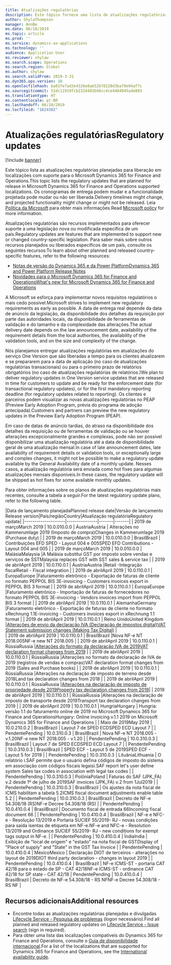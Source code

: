 ```yaml
---
title: Atualizações regulatórias
description: Este tópico fornece uma lista de atualizações regulatórias planejadas e liberadas para o Microsoft Dynamics 365 for Finance and Operations.
author: ShylaThompson
manager: AnnBe
ms.date: 06/10/2019
ms.topic: article
ms.prod: ''
ms.service: dynamics-ax-applications
ms.technology: ''
audience: Application User
ms.reviewer: shylaw
ms.search.scope: Operations
ms.search.region: Global
ms.author: shylaw
ms.search.validFrom: 2019-3-31
ms.dyn365.ops.version: 10
ms.openlocfilehash: ba01fe7ad3e4326e8ab52b78220d3ba79e94af7c
ms.sourcegitcommit: 51dc11919fcb2324482b48cc4ce4484945ade803
ms.translationtype: HT
ms.contentlocale: pt-BR
ms.lasthandoff: 06/10/2019
ms.locfileid: "1624302"
---
```

# <a name="regulatory-updates"></a><span data-ttu-id="9cad3-103">Atualizações regulatórias</span><span class="sxs-lookup"><span data-stu-id="9cad3-103">Regulatory updates</span></span>

[!include [banner](../includes/banner.md)]

<span data-ttu-id="9cad3-104">Este tópico lista as atualizações regulatórias planejadas para liberação em localizações com suporte para o Microsoft Dynamics 365 for Finance and Operations.</span><span class="sxs-lookup"><span data-stu-id="9cad3-104">This topic lists the regulatory updates that are planned for release in Microsoft Dynamics 365 for Finance and Operations supported localizations.</span></span> <span data-ttu-id="9cad3-105">Os cronogramas de entrega podem mudar e a funcionalidade projetada pode mudar ou não ser liberada.</span><span class="sxs-lookup"><span data-stu-id="9cad3-105">Delivery timelines might change, and projected functionality might change or might not be released.</span></span> <span data-ttu-id="9cad3-106">Leia [Política da Microsoft](https://go.microsoft.com/fwlink/p/?linkid=2007332) para obter mais informações.</span><span class="sxs-lookup"><span data-stu-id="9cad3-106">Read [Microsoft policy](https://go.microsoft.com/fwlink/p/?linkid=2007332) for more information.</span></span> 

<span data-ttu-id="9cad3-107">Atualizações regulatórias são recursos implementados para oferecer suporte a uma legislação nova ou modificada específica de um país.</span><span class="sxs-lookup"><span data-stu-id="9cad3-107">Regulatory updates are features that are implemented to support new or changed country-specific legislation.</span></span> <span data-ttu-id="9cad3-108">Para saber mais sobre outros recursos planejados ou liberados específicos de um país, consulte os seguintes recursos:</span><span class="sxs-lookup"><span data-stu-id="9cad3-108">To learn about other planned and released country-specific features, refer to the following resources:</span></span>

- [<span data-ttu-id="9cad3-109">Notas de versão do Dynamics 365 e da Power Platform</span><span class="sxs-lookup"><span data-stu-id="9cad3-109">Dynamics 365 and Power Platform Release Notes</span></span>](https://docs.microsoft.com/business-applications-release-notes/index)
- [<span data-ttu-id="9cad3-110">Novidades para o Microsoft Dynamics 365 for Finance and Operations</span><span class="sxs-lookup"><span data-stu-id="9cad3-110">What's new for Microsoft Dynamics 365 for Finance and Operations</span></span>](../../fin-and-ops/get-started/whats-new-changed.md)

<span data-ttu-id="9cad3-111">A Microsoft se esforça para implementar novos requisitos regulatórios o mais cedo possível.</span><span class="sxs-lookup"><span data-stu-id="9cad3-111">Microsoft strives to implement new regulatory requirements as early as possible.</span></span> <span data-ttu-id="9cad3-112">A data de entrega real depende da data de anúncio da legislação, da disponibilidade dos detalhes da requisição por parte das autoridades locais, da disponibilidade de ferramentas de validação e do tamanho e da complexidade das alterações.</span><span class="sxs-lookup"><span data-stu-id="9cad3-112">The actual delivery date depends on the law announcement date, availability of the requirement details from the local authorities, the availability of the validation tools, and on the size and complexity of the change.</span></span> 

<span data-ttu-id="9cad3-113">Nós planejamos entregar atualizações regulatórias em atualizações do serviço One Version que são liberadas a tempo para os clientes atualizarem e se prepararem para a data de aplicação (no caso de atualizações regulatórias transacionais) ou para o primeiro prazo de relatórios obrigatórios (no caso de atualizações regulatórias de relatórios.)</span><span class="sxs-lookup"><span data-stu-id="9cad3-113">We plan to deliver regulatory updates in One Version service updates that are released in time for customers to update and be ready for the enforcement date (for transactional regulatory updates), or for the first mandatory reporting deadline (for regulatory updates related to reporting).</span></span> <span data-ttu-id="9cad3-114">Os clientes e parceiros podem visualizar as novas atualizações regulatórias no PEAP (Preview Early Adoption Program, prévia do programa de adoção antecipada).</span><span class="sxs-lookup"><span data-stu-id="9cad3-114">Customers and partners can preview the new regulatory updates in the Preview Early Adoption Program (PEAP).</span></span>

<span data-ttu-id="9cad3-115">Em caso de datas de anúncio tardias, do atraso na disponibilidade dos detalhes da requisição ou de ferramentas de validação ou se houver alterações excepcionalmente grandes e complexas, pode não ser possível disponibilizar uma atualização regulatória até a data de disponibilidade geral de uma atualização mensal.</span><span class="sxs-lookup"><span data-stu-id="9cad3-115">In case of late announcement dates, late availability of requirement details or validation tools, or exceptionally large and complex changes, it might not be possible to make a regulatory update available by the General Availability date of a monthly update.</span></span> <span data-ttu-id="9cad3-116">Nesses casos, a atualização regulatória será enviada como hot fixes para algumas atualizações mensais disponíveis.</span><span class="sxs-lookup"><span data-stu-id="9cad3-116">In these cases, the regulatory update will be shipped as hot fixes for some available monthly updates.</span></span>

<span data-ttu-id="9cad3-117">Para obter informações sobre os planos de atualizações regulatórias mais recentes, consulte a tabela a seguir.</span><span class="sxs-lookup"><span data-stu-id="9cad3-117">For the latest regulatory update plans, refer to the following table.</span></span> 

|<span data-ttu-id="9cad3-118">Data de lançamento planejada</span><span class="sxs-lookup"><span data-stu-id="9cad3-118">Planned release date</span></span>|<span data-ttu-id="9cad3-119">Versão de lançamento
  </span><span class="sxs-lookup"><span data-stu-id="9cad3-119">Release version</span></span>|<span data-ttu-id="9cad3-120">País/região</span><span class="sxs-lookup"><span data-stu-id="9cad3-120">Country</span></span>|<span data-ttu-id="9cad3-121">Atualização regulatória</span><span class="sxs-lookup"><span data-stu-id="9cad3-121">Regulatory update</span></span>|
|--------------------|---------------|-------|-------|
|      <span data-ttu-id="9cad3-122">2019 de março</span><span class="sxs-lookup"><span data-stu-id="9cad3-122">March 2019</span></span>          |   <span data-ttu-id="9cad3-123">10.0.0</span><span class="sxs-lookup"><span data-stu-id="9cad3-123">10.0.0</span></span>      | <span data-ttu-id="9cad3-124">Áustria</span><span class="sxs-lookup"><span data-stu-id="9cad3-124">Austria</span></span>      |   <span data-ttu-id="9cad3-125">Alterações no Kammerumlage 2019 (Imposto de compra)</span><span class="sxs-lookup"><span data-stu-id="9cad3-125">Changes in Kammerumlage 2019 (Purchase duty)</span></span>    |
|      <span data-ttu-id="9cad3-126">2019 de março</span><span class="sxs-lookup"><span data-stu-id="9cad3-126">March 2019</span></span>          |   <span data-ttu-id="9cad3-127">10.0.0</span><span class="sxs-lookup"><span data-stu-id="9cad3-127">10.0.0</span></span>      |   <span data-ttu-id="9cad3-128">Brasil</span><span class="sxs-lookup"><span data-stu-id="9cad3-128">Brazil</span></span>    |     <span data-ttu-id="9cad3-129">Contribuições EFD SPED - Layout 004 e 005</span><span class="sxs-lookup"><span data-stu-id="9cad3-129">SPED EFD Contributions - Layout  004 and 005</span></span>  |
|      <span data-ttu-id="9cad3-130">2019 de março</span><span class="sxs-lookup"><span data-stu-id="9cad3-130">March 2019</span></span>          |   <span data-ttu-id="9cad3-131">10.0.0</span><span class="sxs-lookup"><span data-stu-id="9cad3-131">10.0.0</span></span>      |    <span data-ttu-id="9cad3-132">Malásia</span><span class="sxs-lookup"><span data-stu-id="9cad3-132">Malaysia</span></span>     |<span data-ttu-id="9cad3-133">A Malásia substitui GST por imposto sobre vendas e serviços de SST</span><span class="sxs-lookup"><span data-stu-id="9cad3-133">Malaysia replaces GST with SST sales & service tax</span></span>        |
|      <span data-ttu-id="9cad3-134">2019 de abril</span><span class="sxs-lookup"><span data-stu-id="9cad3-134">April 2019</span></span>          |   <span data-ttu-id="9cad3-135">10.0.1</span><span class="sxs-lookup"><span data-stu-id="9cad3-135">10.0.1</span></span>      |    <span data-ttu-id="9cad3-136">Áustria</span><span class="sxs-lookup"><span data-stu-id="9cad3-136">Austria</span></span>     |<span data-ttu-id="9cad3-137">Retail -Integração fiscal</span><span class="sxs-lookup"><span data-stu-id="9cad3-137">Retail - Fiscal integration</span></span>         |
|      <span data-ttu-id="9cad3-138">2019 de abril</span><span class="sxs-lookup"><span data-stu-id="9cad3-138">April 2019</span></span>          |   <span data-ttu-id="9cad3-139">10.0.1</span><span class="sxs-lookup"><span data-stu-id="9cad3-139">10.0.1</span></span>      |    <span data-ttu-id="9cad3-140">Europa</span><span class="sxs-lookup"><span data-stu-id="9cad3-140">Europe</span></span>     |<span data-ttu-id="9cad3-141">Faturamento eletrônico - Exportação de faturas de cliente no formato PEPPOL BIS 3</span><span class="sxs-lookup"><span data-stu-id="9cad3-141">E-invoicing - Customers invoices export in PEPPOL BIS 3 format</span></span>         |
|      <span data-ttu-id="9cad3-142">2019 de abril</span><span class="sxs-lookup"><span data-stu-id="9cad3-142">April 2019</span></span>          |   <span data-ttu-id="9cad3-143">10.0.1</span><span class="sxs-lookup"><span data-stu-id="9cad3-143">10.0.1</span></span>      |    <span data-ttu-id="9cad3-144">Europa</span><span class="sxs-lookup"><span data-stu-id="9cad3-144">Europe</span></span>     |<span data-ttu-id="9cad3-145">Faturamento eletrônico - Importação de faturas de fornecedores no formato PEPPOL BIS 3</span><span class="sxs-lookup"><span data-stu-id="9cad3-145">E-invoicing - Vendors invoices import from PEPPOL BIS 3 format</span></span>         |
|      <span data-ttu-id="9cad3-146">2019 de abril</span><span class="sxs-lookup"><span data-stu-id="9cad3-146">April 2019</span></span>          |   <span data-ttu-id="9cad3-147">10.0.1</span><span class="sxs-lookup"><span data-stu-id="9cad3-147">10.0.1</span></span>      |   <span data-ttu-id="9cad3-148">Alemanha</span><span class="sxs-lookup"><span data-stu-id="9cad3-148">Germany</span></span>     |<span data-ttu-id="9cad3-149">Faturamento eletrônico - Exportação de faturas de cliente no formato xRechnung 1.1</span><span class="sxs-lookup"><span data-stu-id="9cad3-149">E-invoicing - Customers invoices export in xRechnung 1.1 format</span></span>         |
|      <span data-ttu-id="9cad3-150">2019 de abril</span><span class="sxs-lookup"><span data-stu-id="9cad3-150">April 2019</span></span>          |   <span data-ttu-id="9cad3-151">10.0.1</span><span class="sxs-lookup"><span data-stu-id="9cad3-151">10.0.1</span></span>      |    <span data-ttu-id="9cad3-152">Reino Unido</span><span class="sxs-lookup"><span data-stu-id="9cad3-152">United Kingdom</span></span>     |[<span data-ttu-id="9cad3-153">Alterações de envio da declaração IVA (Declaração de impostos digital)</span><span class="sxs-lookup"><span data-stu-id="9cad3-153">VAT Statement submission changes (Making Tax Digital)</span></span>](emea-gbr-mtd-vat-integration.md)    |    
|      <span data-ttu-id="9cad3-154">2019 de abril</span><span class="sxs-lookup"><span data-stu-id="9cad3-154">April 2019</span></span>          |   <span data-ttu-id="9cad3-155">10.0.1</span><span class="sxs-lookup"><span data-stu-id="9cad3-155">10.0.1</span></span>      |    <span data-ttu-id="9cad3-156">Brasil</span><span class="sxs-lookup"><span data-stu-id="9cad3-156">Brazil</span></span>     |<span data-ttu-id="9cad3-157">Nova NF-e NT 2018.005</span><span class="sxs-lookup"><span data-stu-id="9cad3-157">NF-e new NT 2018.005</span></span>         |
|      <span data-ttu-id="9cad3-158">2019 de abril</span><span class="sxs-lookup"><span data-stu-id="9cad3-158">April 2019</span></span>          |   <span data-ttu-id="9cad3-159">10.0.1</span><span class="sxs-lookup"><span data-stu-id="9cad3-159">10.0.1</span></span>      |    <span data-ttu-id="9cad3-160">Rússia</span><span class="sxs-lookup"><span data-stu-id="9cad3-160">Russia</span></span>     |[<span data-ttu-id="9cad3-161">Alterações do formato da declaração IVA de 2019</span><span class="sxs-lookup"><span data-stu-id="9cad3-161">VAT declaration format changes from 2019</span></span>](rus-VAT-declaration.md) |
|      <span data-ttu-id="9cad3-162">2019 de abril</span><span class="sxs-lookup"><span data-stu-id="9cad3-162">April 2019</span></span>          |   <span data-ttu-id="9cad3-163">10.0.1</span><span class="sxs-lookup"><span data-stu-id="9cad3-163">10.0.1</span></span>      |    <span data-ttu-id="9cad3-164">Rússia</span><span class="sxs-lookup"><span data-stu-id="9cad3-164">Russia</span></span>     |<span data-ttu-id="9cad3-165">Alterações no formato da declaração de IVA de 2019 (registros de vendas e compras)</span><span class="sxs-lookup"><span data-stu-id="9cad3-165">VAT declaration format changes from 2019 (Sales and Purchase books)</span></span> |
|      <span data-ttu-id="9cad3-166">2019 de abril</span><span class="sxs-lookup"><span data-stu-id="9cad3-166">April 2019</span></span>          |   <span data-ttu-id="9cad3-167">10.0.1</span><span class="sxs-lookup"><span data-stu-id="9cad3-167">10.0.1</span></span>      |    <span data-ttu-id="9cad3-168">Rússia</span><span class="sxs-lookup"><span data-stu-id="9cad3-168">Russia</span></span>     |<span data-ttu-id="9cad3-169">Alterações na declaração de imposto de terreno desde 2018</span><span class="sxs-lookup"><span data-stu-id="9cad3-169">Land tax declaration changes from 2018</span></span> |
|      <span data-ttu-id="9cad3-170">2019 de abril</span><span class="sxs-lookup"><span data-stu-id="9cad3-170">April 2019</span></span>          |   <span data-ttu-id="9cad3-171">10.0.1</span><span class="sxs-lookup"><span data-stu-id="9cad3-171">10.0.1</span></span>      |    <span data-ttu-id="9cad3-172">Rússia</span><span class="sxs-lookup"><span data-stu-id="9cad3-172">Russia</span></span>     |[<span data-ttu-id="9cad3-173">Alterações na declaração de imposto de propriedade desde 2019</span><span class="sxs-lookup"><span data-stu-id="9cad3-173">Property tax declaration changes from 2019</span></span>](rus-assessed-tax-declaration.md)|
|      <span data-ttu-id="9cad3-174">2019 de abril</span><span class="sxs-lookup"><span data-stu-id="9cad3-174">April 2019</span></span>          |   <span data-ttu-id="9cad3-175">10.0.1</span><span class="sxs-lookup"><span data-stu-id="9cad3-175">10.0.1</span></span>      |    <span data-ttu-id="9cad3-176">Rússia</span><span class="sxs-lookup"><span data-stu-id="9cad3-176">Russia</span></span>     |<span data-ttu-id="9cad3-177">Alterações na declaração de imposto de transporte desde 2019</span><span class="sxs-lookup"><span data-stu-id="9cad3-177">Transport tax declaration changes from 2019</span></span>  |
|      <span data-ttu-id="9cad3-178">2019 de abril</span><span class="sxs-lookup"><span data-stu-id="9cad3-178">April 2019</span></span>            |   <span data-ttu-id="9cad3-179">10.0.1</span><span class="sxs-lookup"><span data-stu-id="9cad3-179">10.0.1</span></span>      | <span data-ttu-id="9cad3-180">Hungria</span><span class="sxs-lookup"><span data-stu-id="9cad3-180">Hungary</span></span>      |  <span data-ttu-id="9cad3-181">Hungria: versão 1.1 do faturamento online de 2019 no Microsoft Dynamics 365 for Finance and Operations</span><span class="sxs-lookup"><span data-stu-id="9cad3-181">Hungary: Online invoicing v.1.1 2019 on Microsoft Dynamics 365 for Finance and Operations</span></span>  |
|      <span data-ttu-id="9cad3-182">Maio de 2019</span><span class="sxs-lookup"><span data-stu-id="9cad3-182">May 2019</span></span>            |   <span data-ttu-id="9cad3-183">10.0.2</span><span class="sxs-lookup"><span data-stu-id="9cad3-183">10.0.2</span></span>      | <span data-ttu-id="9cad3-184">Brasil</span><span class="sxs-lookup"><span data-stu-id="9cad3-184">Brazil</span></span>      |   <span data-ttu-id="9cad3-185">Layout 7 de SPED ECD</span><span class="sxs-lookup"><span data-stu-id="9cad3-185">SPED ECD Layout 7</span></span>   |
|      <span data-ttu-id="9cad3-186">Pendente</span><span class="sxs-lookup"><span data-stu-id="9cad3-186">Pending</span></span>            |   <span data-ttu-id="9cad3-187">10.0.3</span><span class="sxs-lookup"><span data-stu-id="9cad3-187">10.0.3</span></span>      | <span data-ttu-id="9cad3-188">Brasil</span><span class="sxs-lookup"><span data-stu-id="9cad3-188">Brazil</span></span>      |   <span data-ttu-id="9cad3-189">Nova NF-e NT 2018.005 - v.1.20</span><span class="sxs-lookup"><span data-stu-id="9cad3-189">NF-e new NT 2018.005 - v.1.20</span></span>   |
|      <span data-ttu-id="9cad3-190">Pendente</span><span class="sxs-lookup"><span data-stu-id="9cad3-190">Pending</span></span>            |   <span data-ttu-id="9cad3-191">10.0.3</span><span class="sxs-lookup"><span data-stu-id="9cad3-191">10.0.3</span></span>      | <span data-ttu-id="9cad3-192">Brasil</span><span class="sxs-lookup"><span data-stu-id="9cad3-192">Brazil</span></span>      |   <span data-ttu-id="9cad3-193">Layout 7 de SPED ECD</span><span class="sxs-lookup"><span data-stu-id="9cad3-193">SPED ECD Layout 7</span></span>   |
|      <span data-ttu-id="9cad3-194">Pendente</span><span class="sxs-lookup"><span data-stu-id="9cad3-194">Pending</span></span>            |   <span data-ttu-id="9cad3-195">10.0.3</span><span class="sxs-lookup"><span data-stu-id="9cad3-195">10.0.3</span></span>      | <span data-ttu-id="9cad3-196">Brasil</span><span class="sxs-lookup"><span data-stu-id="9cad3-196">Brazil</span></span>      |   <span data-ttu-id="9cad3-197">SPED ECF - Layout 5 de 2019</span><span class="sxs-lookup"><span data-stu-id="9cad3-197">SPED ECF - Layout 5 for 2019</span></span>   |
|      <span data-ttu-id="9cad3-198">Pendente</span><span class="sxs-lookup"><span data-stu-id="9cad3-198">Pending</span></span>            |   <span data-ttu-id="9cad3-199">10.0.3</span><span class="sxs-lookup"><span data-stu-id="9cad3-199">10.0.3</span></span>      | <span data-ttu-id="9cad3-200">Lituânia</span><span class="sxs-lookup"><span data-stu-id="9cad3-200">Lithuania</span></span>    |   <span data-ttu-id="9cad3-201">O relatório i.SAF permite que o usuário defina códigos de imposto do sistema em associação com códigos fiscais legais</span><span class="sxs-lookup"><span data-stu-id="9cad3-201">i.SAF report let's user define system Sales tax codes in association with legal tax codes</span></span>    |
|      <span data-ttu-id="9cad3-202">Pendente</span><span class="sxs-lookup"><span data-stu-id="9cad3-202">Pending</span></span>            |   <span data-ttu-id="9cad3-203">10.0.3</span><span class="sxs-lookup"><span data-stu-id="9cad3-203">10.0.3</span></span>      | <span data-ttu-id="9cad3-204">Polônia</span><span class="sxs-lookup"><span data-stu-id="9cad3-204">Poland</span></span>     |   <span data-ttu-id="9cad3-205">Faturas do SAF (JPK_FA) v.2 desde 1º de julho de 2019</span><span class="sxs-lookup"><span data-stu-id="9cad3-205">SAF invoices (JPK_FA) v.2 from 1Jul2019</span></span>  |
|      <span data-ttu-id="9cad3-206">Pendente</span><span class="sxs-lookup"><span data-stu-id="9cad3-206">Pending</span></span>            |   <span data-ttu-id="9cad3-207">10.0.3</span><span class="sxs-lookup"><span data-stu-id="9cad3-207">10.0.3</span></span>      | <span data-ttu-id="9cad3-208">Brasil</span><span class="sxs-lookup"><span data-stu-id="9cad3-208">Brazil</span></span>   |   <span data-ttu-id="9cad3-209">Os ajustes da nota fiscal de ICMS habilitam a tabela 5.2</span><span class="sxs-lookup"><span data-stu-id="9cad3-209">ICMS fiscal document adjustments enable table 5.2</span></span>   |
|      <span data-ttu-id="9cad3-210">Pendente</span><span class="sxs-lookup"><span data-stu-id="9cad3-210">Pending</span></span>            |   <span data-ttu-id="9cad3-211">10.0.3</span><span class="sxs-lookup"><span data-stu-id="9cad3-211">10.0.3</span></span>      | <span data-ttu-id="9cad3-212">Brasil</span><span class="sxs-lookup"><span data-stu-id="9cad3-212">Brazil</span></span>    |   <span data-ttu-id="9cad3-213">Decreto de NF-e 54.308/18 (RS)</span><span class="sxs-lookup"><span data-stu-id="9cad3-213">NF-e Decree 54.308/18 (RS)</span></span>   |
  | <span data-ttu-id="9cad3-214">Pendente</span><span class="sxs-lookup"><span data-stu-id="9cad3-214">Pending</span></span>            |   <span data-ttu-id="9cad3-215">10.0.4</span><span class="sxs-lookup"><span data-stu-id="9cad3-215">10.0.4</span></span>      | <span data-ttu-id="9cad3-216">Brasil</span><span class="sxs-lookup"><span data-stu-id="9cad3-216">Brazil</span></span>    |   <span data-ttu-id="9cad3-217">Documento fiscal de entrada 66</span><span class="sxs-lookup"><span data-stu-id="9cad3-217">Incoming fiscal document 66</span></span>   |
   | <span data-ttu-id="9cad3-218">Pendente</span><span class="sxs-lookup"><span data-stu-id="9cad3-218">Pending</span></span>            |   <span data-ttu-id="9cad3-219">10.0.4</span><span class="sxs-lookup"><span data-stu-id="9cad3-219">10.0.4</span></span>      | <span data-ttu-id="9cad3-220">Brasil</span><span class="sxs-lookup"><span data-stu-id="9cad3-220">Brazil</span></span>    |   <span data-ttu-id="9cad3-221">NF-e e NFC-e - Resolução 13/2019 e Portaria SUCIEF 55/2019- RJ - novas condições para saída isentas de etiqueta em NF-e.</span><span class="sxs-lookup"><span data-stu-id="9cad3-221">NF-e and NFC-e - Resolution 13/2019 and Ordinance SUCIEF 55/2019- RJ - new conditions for exempt tags output in NF-e.</span></span>   |
   | <span data-ttu-id="9cad3-222">Pendente</span><span class="sxs-lookup"><span data-stu-id="9cad3-222">Pending</span></span>            |   <span data-ttu-id="9cad3-223">10.0.4</span><span class="sxs-lookup"><span data-stu-id="9cad3-223">10.0.4</span></span>      | <span data-ttu-id="9cad3-224">Índia</span><span class="sxs-lookup"><span data-stu-id="9cad3-224">India</span></span>   |   <span data-ttu-id="9cad3-225">Exibição de "local de origem" e "estado" na nota fiscal de GST</span><span class="sxs-lookup"><span data-stu-id="9cad3-225">Display of "Place of supply" and "State" in the GST Tax Invoice</span></span>  |
   | <span data-ttu-id="9cad3-226">Pendente</span><span class="sxs-lookup"><span data-stu-id="9cad3-226">Pending</span></span>            |   <span data-ttu-id="9cad3-227">10.0.4</span><span class="sxs-lookup"><span data-stu-id="9cad3-227">10.0.4</span></span>      | <span data-ttu-id="9cad3-228">México</span><span class="sxs-lookup"><span data-stu-id="9cad3-228">Mexico</span></span>   |  <span data-ttu-id="9cad3-229">Declaração DIOT de terceiros - alterações no layout de 2019</span><span class="sxs-lookup"><span data-stu-id="9cad3-229">DIOT third party declaration - changes in layout 2019</span></span>   |
   | <span data-ttu-id="9cad3-230">Pendente</span><span class="sxs-lookup"><span data-stu-id="9cad3-230">Pending</span></span>            |   <span data-ttu-id="9cad3-231">10.0.4</span><span class="sxs-lookup"><span data-stu-id="9cad3-231">10.0.4</span></span>      | <span data-ttu-id="9cad3-232">Brasil</span><span class="sxs-lookup"><span data-stu-id="9cad3-232">Brazil</span></span>    |   <span data-ttu-id="9cad3-233">NF-e ICMS-ST - portaria CAT 42/18 para o estado de SP - CAT 42/18</span><span class="sxs-lookup"><span data-stu-id="9cad3-233">NF-e ICMS-ST - ordinance CAT 42/18 for SP state - CAT 42/18</span></span>
   | <span data-ttu-id="9cad3-234">Pendente</span><span class="sxs-lookup"><span data-stu-id="9cad3-234">Pending</span></span>            |   <span data-ttu-id="9cad3-235">10.0.4</span><span class="sxs-lookup"><span data-stu-id="9cad3-235">10.0.4</span></span>      | <span data-ttu-id="9cad3-236">Brasil</span><span class="sxs-lookup"><span data-stu-id="9cad3-236">Brazil</span></span>    |   <span data-ttu-id="9cad3-237">Decreto de NF-e 54.308/18 - RS NF</span><span class="sxs-lookup"><span data-stu-id="9cad3-237">NF-e Decree 54.308/18 - RS NF</span></span>   |
   


## <a name="additional-resources"></a><span data-ttu-id="9cad3-238">Recursos adicionais</span><span class="sxs-lookup"><span data-stu-id="9cad3-238">Additional resources</span></span>
- <span data-ttu-id="9cad3-239">Encontre todas as atualizações regulatórias planejadas e divulgadas [Lifecycle Service - Pesquisa de problemas](https://lcs.dynamics.com/Logon/Index) (logon necessário).</span><span class="sxs-lookup"><span data-stu-id="9cad3-239">Find all planned and released regulatory updates on [Lifecycle Service - Issue search](https://lcs.dynamics.com/Logon/Index) (sign in required).</span></span>
- <span data-ttu-id="9cad3-240">Para obter uma lista das localizações compatíveis do Dynamics 365 for Finance and Operations, consulte o [Guia de disponibilidade internacional](https://aka.ms/dynamics_365_international_availability_deck).</span><span class="sxs-lookup"><span data-stu-id="9cad3-240">For a list of the localizations that are supported for Dynamics 365 for Finance and Operations, see the [International availability guide](https://aka.ms/dynamics_365_international_availability_deck).</span></span>

